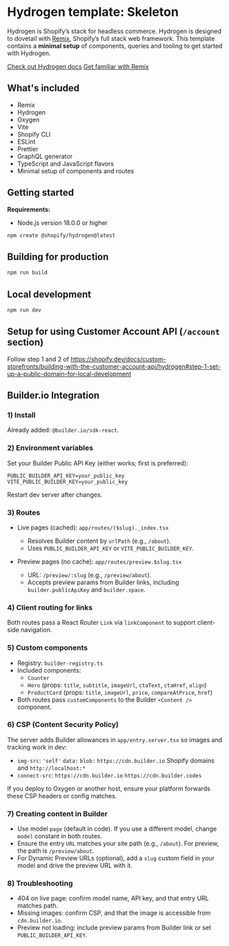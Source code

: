 # Hydrogen template: Skeleton

Hydrogen is Shopify’s stack for headless commerce. Hydrogen is designed to dovetail with [Remix](https://remix.run/), Shopify’s full stack web framework. This template contains a **minimal setup** of components, queries and tooling to get started with Hydrogen.

[Check out Hydrogen docs](https://shopify.dev/custom-storefronts/hydrogen)
[Get familiar with Remix](https://remix.run/docs/en/v1)

## What's included

- Remix
- Hydrogen
- Oxygen
- Vite
- Shopify CLI
- ESLint
- Prettier
- GraphQL generator
- TypeScript and JavaScript flavors
- Minimal setup of components and routes

## Getting started

**Requirements:**

- Node.js version 18.0.0 or higher

```bash
npm create @shopify/hydrogen@latest
```

## Building for production

```bash
npm run build
```

## Local development

```bash
npm run dev
```

## Setup for using Customer Account API (`/account` section)

Follow step 1 and 2 of <https://shopify.dev/docs/custom-storefronts/building-with-the-customer-account-api/hydrogen#step-1-set-up-a-public-domain-for-local-development>

## Builder.io Integration

### 1) Install

Already added: `@builder.io/sdk-react`.

### 2) Environment variables

Set your Builder Public API Key (either works; first is preferred):

```
PUBLIC_BUILDER_API_KEY=your_public_key
VITE_PUBLIC_BUILDER_KEY=your_public_key
```

Restart dev server after changes.

### 3) Routes

- Live pages (cached): `app/routes/($slug)._index.tsx`
  - Resolves Builder content by `urlPath` (e.g., `/about`).
  - Uses `PUBLIC_BUILDER_API_KEY` or `VITE_PUBLIC_BUILDER_KEY`.

- Preview pages (no cache): `app/routes/preview.$slug.tsx`
  - URL: `/preview/:slug` (e.g., `/preview/about`).
  - Accepts preview params from Builder links, including `builder.publicApiKey` and `builder.space`.

### 4) Client routing for links

Both routes pass a React Router `Link` via `linkComponent` to support client-side navigation.

### 5) Custom components

- Registry: `builder-registry.ts`
- Included components:
  - `Counter`
  - `Hero` (props: `title`, `subtitle`, `imageUrl`, `ctaText`, `ctaHref`, `align`)
  - `ProductCard` (props: `title`, `imageUrl`, `price`, `compareAtPrice`, `href`)
- Both routes pass `customComponents` to the Builder `<Content />` component.

### 6) CSP (Content Security Policy)

The server adds Builder allowances in `app/entry.server.tsx` so images and tracking work in dev:
- `img-src`: `'self'` `data:` `blob:` `https://cdn.builder.io` Shopify domains and `http://localhost:*`
- `connect-src`: `https://cdn.builder.io` `https://cdn.builder.codes`

If you deploy to Oxygen or another host, ensure your platform forwards these CSP headers or config matches.

### 7) Creating content in Builder

- Use model `page` (default in code). If you use a different model, change `model` constant in both routes.
- Ensure the entry `URL` matches your site path (e.g., `/about`). For preview, the path is `/preview/about`.
- For Dynamic Preview URLs (optional), add a `slug` custom field in your model and drive the preview URL with it.

### 8) Troubleshooting

- 404 on live page: confirm model name, API key, and that entry URL matches path.
- Missing images: confirm CSP, and that the image is accessible from `cdn.builder.io`.
- Preview not loading: include preview params from Builder link or set `PUBLIC_BUILDER_API_KEY`.
